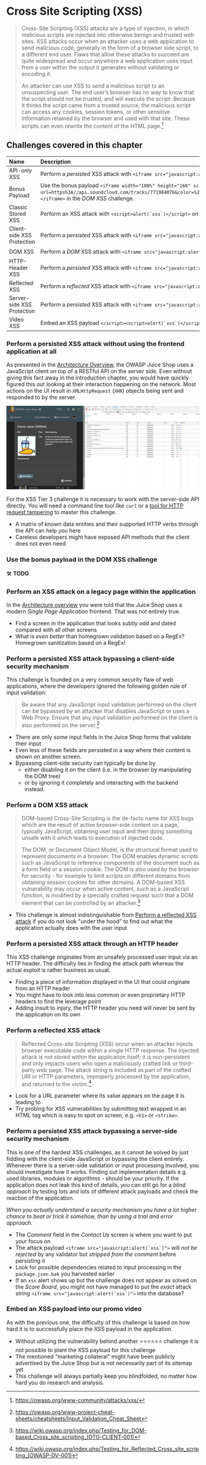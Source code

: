 # Cross Site Scripting (XSS)

> Cross-Site Scripting (XSS) attacks are a type of injection, in which
> malicious scripts are injected into otherwise benign and trusted web
> sites. XSS attacks occur when an attacker uses a web application to
> send malicious code, generally in the form of a browser side script,
> to a different end user. Flaws that allow these attacks to succeed are
> quite widespread and occur anywhere a web application uses input from
> a user within the output it generates without validating or encoding
> it.
>
> An attacker can use XSS to send a malicious script to an unsuspecting
> user. The end user’s browser has no way to know that the script should
> not be trusted, and will execute the script. Because it thinks the
> script came from a trusted source, the malicious script can access any
> cookies, session tokens, or other sensitive information retained by
> the browser and used with that site. These scripts can even rewrite
> the content of the HTML page.[^1]

## Challenges covered in this chapter

| Name                       | Description                                                                                                                                                                                                                                                                                                                                                       | Difficulty |
|:---------------------------|:------------------------------------------------------------------------------------------------------------------------------------------------------------------------------------------------------------------------------------------------------------------------------------------------------------------------------------------------------------------|:-----------|
| API-only XSS               | Perform a _persisted_ XSS attack with ``<iframe src="javascript:alert(`xss`)">`` without using the frontend application at all.                                                                                                                                                                                                                                   | ⭐⭐⭐       |
| Bonus Payload              | Use the bonus payload `<iframe width="100%" height="166" scrolling="no" frameborder="no" allow="autoplay" src="https://w.soundcloud.com/player/?url=https%3A//api.soundcloud.com/tracks/771984076&color=%23ff5500&auto_play=true&hide_related=false&show_comments=true&show_user=true&show_reposts=false&show_teaser=true"></iframe>` in the _DOM XSS_ challenge. | ⭐          |
| Classic Stored XSS         | Perform an XSS attack with ``<script>alert(`xss`)</script>`` on a legacy page within the application.                                                                                                                                                                                                                                                             | ⭐⭐        |
| Client-side XSS Protection | Perform a _persisted_ XSS attack with ``<iframe src="javascript:alert(`xss`)">`` bypassing a client-side security mechanism.                                                                                                                                                                                                                                      | ⭐⭐⭐       |
| DOM XSS                    | Perform a _DOM_ XSS attack with ``<iframe src="javascript:alert(`xss`)">``.                                                                                                                                                                                                                                                                                       | ⭐          |
| HTTP-Header XSS            | Perform a _persisted_ XSS attack with ``<iframe src="javascript:alert(`xss`)">`` through an HTTP header.                                                                                                                                                                                                                                                          | ⭐⭐⭐⭐     |
| Reflected XSS              | Perform a _reflected_ XSS attack with ``<iframe src="javascript:alert(`xss`)">``.                                                                                                                                                                                                                                                                                 | ⭐⭐        |
| Server-side XSS Protection | Perform a _persisted_ XSS attack with ``<iframe src="javascript:alert(`xss`)">`` bypassing a server-side security mechanism.                                                                                                                                                                                                                                      | ⭐⭐⭐⭐     |
| Video XSS                  | Embed an XSS payload ``</script><script>alert(`xss`)</script>`` into our promo video.                                                                                                                                                                                                                                                                             | ⭐⭐⭐⭐⭐⭐  |

### Perform a persisted XSS attack without using the frontend application at all

As presented in the
[Architecture Overview](/introduction/architecture.md), the OWASP Juice
Shop uses a JavaScript client on top of a RESTful API on the server
side. Even without giving this fact away in the introduction chapter,
you would have quickly figured this out looking at their interaction
happening on the network. Most actions on the UI result in
`XMLHttpRequest` (`XHR`) objects being sent and responded to by the
server.

![XHR requests to the backend API](img/xhr-api_requests.png)

For the XSS Tier 3 challenge it is necessary to work with the
server-side API directly. You will need a command line tool like `curl`
or a
[tool for HTTP request tampering](/part1/rules.md#tools-for-http-request-tampering)
to master this challenge.

* A matrix of known data entities and their supported HTTP verbs through
  the API can help you here
* Careless developers might have exposed API methods that the client
  does not even need

### Use the bonus payload in the DOM XSS challenge

🛠️ **TODO**

### Perform an XSS attack on a legacy page within the application

In the [Architecture overview](../introduction/architecture.md) you were
told that the Juice Shop uses a modern _Single Page Application_
frontend. That was not entirely true.

* Find a screen in the application that looks subtly odd and dated
  compared with all other screens
* What is _even better_ than homegrown validation based on a RegEx?
  Homegrown sanitization based on a RegEx!

### Perform a persisted XSS attack bypassing a client-side security mechanism

This challenge is founded on a very common security flaw of web
applications, where the developers ignored the following golden rule of
input validation:

> Be aware that any JavaScript input validation performed on the client
> can be bypassed by an attacker that disables JavaScript or uses a Web
> Proxy. Ensure that any input validation performed on the client is
> also performed on the server.[^4]

* There are only some input fields in the Juice Shop forms that validate
  their input.
* Even less of these fields are persisted in a way where their content
  is shown on another screen.
* Bypassing client-side security can typically be done by
  * either disabling it on the client (i.e. in the browser by
    manipulating the DOM tree)
  * or by ignoring it completely and interacting with the backend
    instead.

### Perform a DOM XSS attack

> DOM-based Cross-Site Scripting is the de-facto name for XSS bugs which
> are the result of active browser-side content on a page, typically
> JavaScript, obtaining user input and then doing something unsafe with
> it which leads to execution of injected code.
>
> The DOM, or Document Object Model, is the structural format used to
> represent documents in a browser. The DOM enables dynamic scripts such
> as JavaScript to reference components of the document such as a form
> field or a session cookie. The DOM is also used by the browser for
> security - for example to limit scripts on different domains from
> obtaining session cookies for other domains. A DOM-based XSS
> vulnerability may occur when active content, such as a JavaScript
> function, is modified by a specially crafted request such that a DOM
> element that can be controlled by an attacker.[^3]

* This challenge is almost indistinguishable from
  [Perform a reflected XSS attack](#perform-a-reflected-xss-attack) if
  you do not look "under the hood" to find out what the application
  actually does with the user input

### Perform a persisted XSS attack through an HTTP header

This XSS challenge originates from an unsafely processed user input via
an HTTP header. The difficulty lies in finding the attack path whereas
the actual exploit is rather business as usual.

* Finding a piece of information displayed in the UI that could
  originate from an HTTP header
* You might have to look into less common or even proprietary HTTP
  headers to find the leverage point
* Adding insult to injury, the HTTP header you need will never be sent
  by the application on its own

### Perform a reflected XSS attack

> Reflected Cross-site Scripting (XSS) occur when an attacker injects
> browser executable code within a single HTTP response. The injected
> attack is not stored within the application itself; it is
> non-persistent and only impacts users who open a maliciously crafted
> link or third-party web page. The attack string is included as part of
> the crafted URI or HTTP parameters, improperly processed by the
> application, and returned to the victim.[^2]

* Look for a URL parameter where its value appears on the page it is
  leading to
* Try probing for XSS vulnerabilities by submitting text wrapped in an
  HTML tag which is easy to spot on screen, e.g. `<h1>` or `<strike>`.

### Perform a persisted XSS attack bypassing a server-side security mechanism

This is one of the hardest XSS challenges, as it cannot be solved by
just fiddling with the client-side JavaScript or bypassing the client
entirely. Whenever there is a server-side validation or input processing
involved, you should investigate how it works. Finding out
implementation details e.g. used libraries, modules or algorithms -
should be your priority. If the application does not leak this kind of
details, you can still go for a _blind approach_ by testing lots and
lots of different attack payloads and check the reaction of the
application.

_When you actually understand a security mechanism you have a lot higher
chance to beat or trick it somehow, than by using a trial and error
approach._

* The _Comment_ field in the _Contact Us_ screen is where you want to
  put your focus on
* The attack payload ``<iframe src="javascript:alert(`xss`)">`` will
  _not be rejected_ by any validator but _stripped from the comment_
  before persisting it
* Look for possible dependencies related to input processing in the
  `package.json.bak` you harvested earlier
* If an `xss` alert shows up but the challenge does not appear as solved
  on the _Score Board_, you might not have managed to put the _exact_
  attack string ``<iframe src="javascript:alert(`xss`)">`` into the
  database?

### Embed an XSS payload into our promo video

As with the previous one, the difficulty of this challenge is based on
how hard it is to successfully place the XSS payload in the application.

* Without utilizing the vulnerability behind another ⭐⭐⭐⭐⭐⭐ challenge
  it is not possible to plant the XSS payload for this challenge
* The mentioned "marketing collateral" might have been publicly
  advertised by the Juice Shop but is not necessarily part of its
  sitemap yet
* This challenge will always partially keep you blindfolded, no matter
  how hard you do research and analysis.

[^1]: https://owasp.org/www-community/attacks/xss/
[^2]: https://wiki.owasp.org/index.php/Testing_for_Reflected_Cross_site_scripting_(OWASP-DV-001)
[^3]: https://wiki.owasp.org/index.php/Testing_for_DOM-based_Cross_site_scripting_(OTG-CLIENT-001)
[^4]: https://owasp.org/www-project-cheat-sheets/cheatsheets/Input_Validation_Cheat_Sheet

